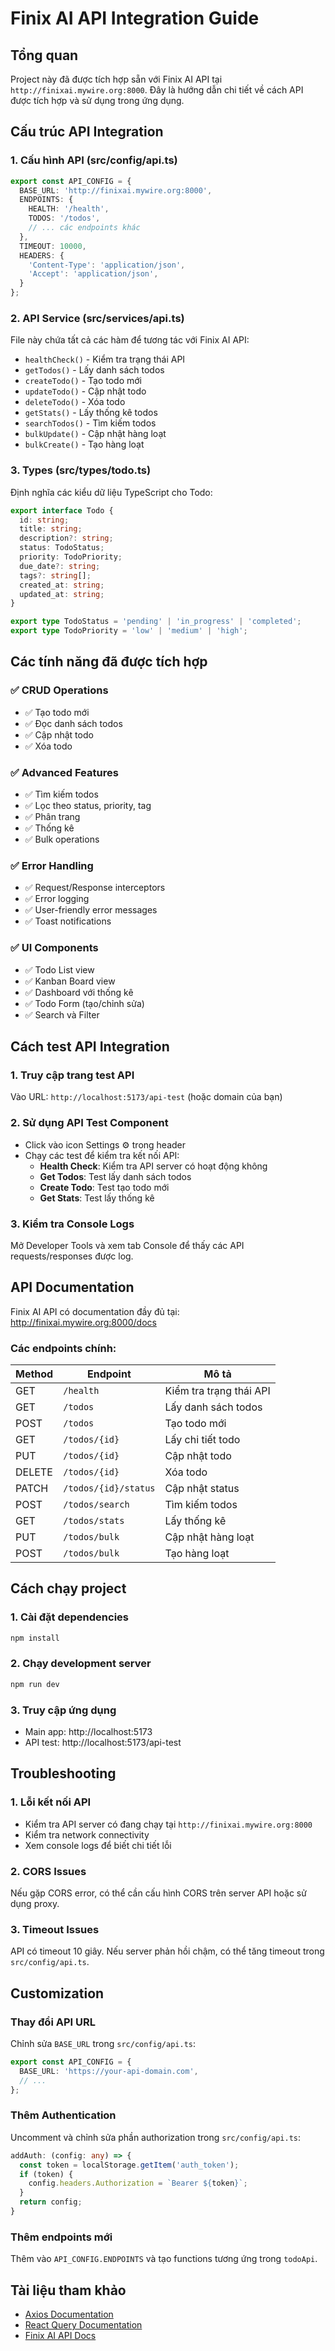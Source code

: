 # Finix AI API Integration Guide

## Tổng quan

Project này đã được tích hợp sẵn với Finix AI API tại `http://finixai.mywire.org:8000`. Đây là hướng dẫn chi tiết về cách API được tích hợp và sử dụng trong ứng dụng.

## Cấu trúc API Integration

### 1. Cấu hình API (src/config/api.ts)
```typescript
export const API_CONFIG = {
  BASE_URL: 'http://finixai.mywire.org:8000',
  ENDPOINTS: {
    HEALTH: '/health',
    TODOS: '/todos',
    // ... các endpoints khác
  },
  TIMEOUT: 10000,
  HEADERS: {
    'Content-Type': 'application/json',
    'Accept': 'application/json',
  }
};
```

### 2. API Service (src/services/api.ts)
File này chứa tất cả các hàm để tương tác với Finix AI API:

- `healthCheck()` - Kiểm tra trạng thái API
- `getTodos()` - Lấy danh sách todos
- `createTodo()` - Tạo todo mới
- `updateTodo()` - Cập nhật todo
- `deleteTodo()` - Xóa todo
- `getStats()` - Lấy thống kê todos
- `searchTodos()` - Tìm kiếm todos
- `bulkUpdate()` - Cập nhật hàng loạt
- `bulkCreate()` - Tạo hàng loạt

### 3. Types (src/types/todo.ts)
Định nghĩa các kiểu dữ liệu TypeScript cho Todo:

```typescript
export interface Todo {
  id: string;
  title: string;
  description?: string;
  status: TodoStatus;
  priority: TodoPriority;
  due_date?: string;
  tags?: string[];
  created_at: string;
  updated_at: string;
}

export type TodoStatus = 'pending' | 'in_progress' | 'completed';
export type TodoPriority = 'low' | 'medium' | 'high';
```

## Các tính năng đã được tích hợp

### ✅ CRUD Operations
- ✅ Tạo todo mới
- ✅ Đọc danh sách todos
- ✅ Cập nhật todo
- ✅ Xóa todo

### ✅ Advanced Features
- ✅ Tìm kiếm todos
- ✅ Lọc theo status, priority, tag
- ✅ Phân trang
- ✅ Thống kê
- ✅ Bulk operations

### ✅ Error Handling
- ✅ Request/Response interceptors
- ✅ Error logging
- ✅ User-friendly error messages
- ✅ Toast notifications

### ✅ UI Components
- ✅ Todo List view
- ✅ Kanban Board view
- ✅ Dashboard với thống kê
- ✅ Todo Form (tạo/chỉnh sửa)
- ✅ Search và Filter

## Cách test API Integration

### 1. Truy cập trang test API
Vào URL: `http://localhost:5173/api-test` (hoặc domain của bạn)

### 2. Sử dụng API Test Component
- Click vào icon Settings ⚙️ trong header
- Chạy các test để kiểm tra kết nối API:
  - **Health Check**: Kiểm tra API server có hoạt động không
  - **Get Todos**: Test lấy danh sách todos
  - **Create Todo**: Test tạo todo mới
  - **Get Stats**: Test lấy thống kê

### 3. Kiểm tra Console Logs
Mở Developer Tools và xem tab Console để thấy các API requests/responses được log.

## API Documentation

Finix AI API có documentation đầy đủ tại: http://finixai.mywire.org:8000/docs

### Các endpoints chính:

| Method | Endpoint | Mô tả |
|--------|----------|-------|
| GET | `/health` | Kiểm tra trạng thái API |
| GET | `/todos` | Lấy danh sách todos |
| POST | `/todos` | Tạo todo mới |
| GET | `/todos/{id}` | Lấy chi tiết todo |
| PUT | `/todos/{id}` | Cập nhật todo |
| DELETE | `/todos/{id}` | Xóa todo |
| PATCH | `/todos/{id}/status` | Cập nhật status |
| POST | `/todos/search` | Tìm kiếm todos |
| GET | `/todos/stats` | Lấy thống kê |
| PUT | `/todos/bulk` | Cập nhật hàng loạt |
| POST | `/todos/bulk` | Tạo hàng loạt |

## Cách chạy project

### 1. Cài đặt dependencies
```bash
npm install
```

### 2. Chạy development server
```bash
npm run dev
```

### 3. Truy cập ứng dụng
- Main app: http://localhost:5173
- API test: http://localhost:5173/api-test

## Troubleshooting

### 1. Lỗi kết nối API
- Kiểm tra API server có đang chạy tại `http://finixai.mywire.org:8000`
- Kiểm tra network connectivity
- Xem console logs để biết chi tiết lỗi

### 2. CORS Issues
Nếu gặp CORS error, có thể cần cấu hình CORS trên server API hoặc sử dụng proxy.

### 3. Timeout Issues
API có timeout 10 giây. Nếu server phản hồi chậm, có thể tăng timeout trong `src/config/api.ts`.

## Customization

### Thay đổi API URL
Chỉnh sửa `BASE_URL` trong `src/config/api.ts`:

```typescript
export const API_CONFIG = {
  BASE_URL: 'https://your-api-domain.com',
  // ...
};
```

### Thêm Authentication
Uncomment và chỉnh sửa phần authorization trong `src/config/api.ts`:

```typescript
addAuth: (config: any) => {
  const token = localStorage.getItem('auth_token');
  if (token) {
    config.headers.Authorization = `Bearer ${token}`;
  }
  return config;
}
```

### Thêm endpoints mới
Thêm vào `API_CONFIG.ENDPOINTS` và tạo functions tương ứng trong `todoApi`.

## Tài liệu tham khảo

- [Axios Documentation](https://axios-http.com/)
- [React Query Documentation](https://tanstack.com/query/latest)
- [Finix AI API Docs](http://finixai.mywire.org:8000/docs) 